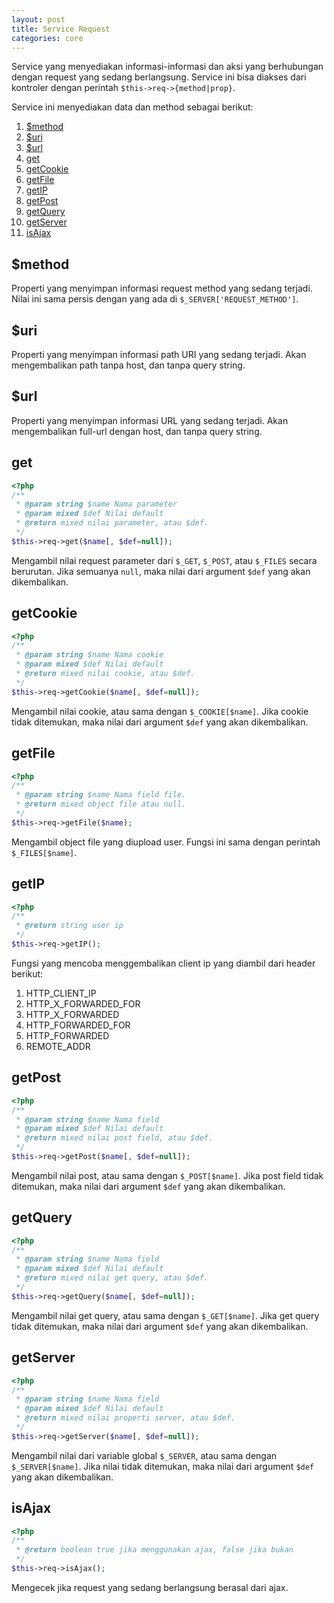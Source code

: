 ```yaml
---
layout: post
title: Service Request
categories: core
---
```


Service yang menyediakan informasi-informasi dan aksi yang berhubungan dengan 
request yang sedang berlangsung. Service ini bisa diakses dari kontroler dengan
perintah `$this->req->{method|prop}`.

Service ini menyediakan data dan method sebagai berikut:

1. [$method](#method)
1. [$uri](#uri)
1. [$url](#url)
1. [get](#get)
1. [getCookie](#getcookie)
1. [getFile](#getfile)
1. [getIP](#getip)
1. [getPost](#getpost)
1. [getQuery](#getquery)
1. [getServer](#getserver)
1. [isAjax](#isajax)

## $method

Properti yang menyimpan informasi request method yang sedang terjadi. Nilai ini
sama persis dengan yang ada di `$_SERVER['REQUEST_METHOD']`.

## $uri

Properti yang menyimpan informasi path URI yang sedang terjadi. Akan mengembalikan
path tanpa host, dan tanpa query string.

## $url

Properti yang menyimpan informasi URL yang sedang terjadi. Akan mengembalikan
full-url dengan host, dan tanpa query string.

## get

```php
<?php
/**
 * @param string $name Nama parameter
 * @param mixed $def Nilai default 
 * @return mixed nilai parameter, atau $def.
 */
$this->req->get($name[, $def=null]);
```

Mengambil nilai request parameter dari `$_GET`, `$_POST`, atau `$_FILES` secara
berurutan. Jika semuanya `null`, maka nilai dari argument `$def` yang akan
dikembalikan.

## getCookie

```php
<?php
/**
 * @param string $name Nama cookie
 * @param mixed $def Nilai default 
 * @return mixed nilai cookie, atau $def.
 */
$this->req->getCookie($name[, $def=null]);
```

Mengambil nilai cookie, atau sama dengan `$_COOKIE[$name]`. Jika cookie tidak
ditemukan, maka nilai dari argument `$def` yang akan dikembalikan.

## getFile

```php
<?php
/**
 * @param string $name Nama field file.
 * @return mixed object file atau null.
 */
$this->req->getFile($name);
```

Mengambil object file yang diupload user. Fungsi ini sama dengan perintah `$_FILES[$name]`.

## getIP

```php
<?php
/**
 * @return string user ip
 */
$this->req->getIP();
```

Fungsi yang mencoba menggembalikan client ip yang diambil dari header berikut:

1. HTTP_CLIENT_IP
1. HTTP_X_FORWARDED_FOR
1. HTTP_X_FORWARDED
1. HTTP_FORWARDED_FOR
1. HTTP_FORWARDED
1. REMOTE_ADDR

## getPost

```php
<?php
/**
 * @param string $name Nama field
 * @param mixed $def Nilai default 
 * @return mixed nilai post field, atau $def.
 */
$this->req->getPost($name[, $def=null]);
```

Mengambil nilai post, atau sama dengan `$_POST[$name]`. Jika post field tidak
ditemukan, maka nilai dari argument `$def` yang akan dikembalikan.

## getQuery

```php
<?php
/**
 * @param string $name Nama field
 * @param mixed $def Nilai default 
 * @return mixed nilai get query, atau $def.
 */
$this->req->getQuery($name[, $def=null]);
```

Mengambil nilai get query, atau sama dengan `$_GET[$name]`. Jika get query tidak
ditemukan, maka nilai dari argument `$def` yang akan dikembalikan.

## getServer

```php
<?php
/**
 * @param string $name Nama field
 * @param mixed $def Nilai default 
 * @return mixed nilai properti server, atau $def.
 */
$this->req->getServer($name[, $def=null]);
```

Mengambil nilai dari variable global `$_SERVER`, atau sama dengan `$_SERVER[$name]`.
Jika nilai tidak ditemukan, maka nilai dari argument `$def` yang akan dikembalikan.

## isAjax

```php
<?php
/**
 * @return boolean true jika menggunakan ajax, false jika bukan
 */
$this->req->isAjax();
```

Mengecek jika request yang sedang berlangsung berasal dari ajax.